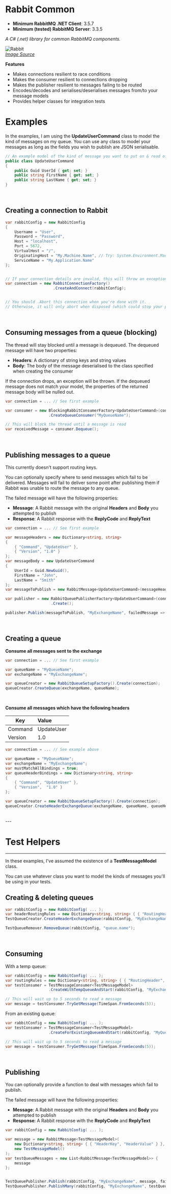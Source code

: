 Rabbit Common
=============
* **Minimum RabbitMQ .NET Client**: 3.5.7
* **Minimum (tested) RabbitMQ Server**: 3.3.5

*A C# (.net) library for common RabbitMQ components.*

![Rabbit](http://i.imgur.com/085asU3.jpg)<br>
*[Image Source](http://ahorseofcourseandrabbitstoo.blogspot.co.uk/2012/03/pictures-of-horses-and-rabbits.html)*

**Features**
* Makes connections resilient to race conditions
* Makes the consumer resilient to connections dropping
* Makes the publisher resilient to messages failing to be routed
* Encodes/decodes and serialises/deserialises messages from/to your message models
* Provides helper classes for integration tests


Examples
========

In the examples, I am using the **UpdateUserCommand** class to model the kind of messages on my queue.
You can use any class to model your messages as long as the fields you wish to publish are JSON serialisable.

```C#
// An example model of the kind of message you want to put on & read off the queue
public class UpdateUserCommand
{
    public Guid UserId { get; set; }
    public string FirstName { get; set; }
    public string LastName { get; set; }
}
```
<br>

Creating a connection to Rabbit
-------------------------------


```C#
var rabbitConfig = new RabbitConfig
{
    Username = "User",
    Password = "Password",
    Host = "localhost",
    Port = 5672,
    VirtualHost = "/",
    OriginatingHost = "My.Machine.Name", // Try: System.Environment.MachineName
    ServiceName = "My.Application.Name"
};


// If your connection details are invalid, this will throw an exception
var connection = new RabbitConnectionFactory()
                     .CreateAndConnect(rabbitConfig);


// You should .Abort this connection when you're done with it.
// Otherwise, it will only abort when disposed (which could stop your program from exiting)
```
<br>


Consuming messages from a queue (blocking)
------------------------------------------

The thread will stay blocked until a message is dequeued.
The dequeued message will have two properties:
* **Headers**: A dictionary of string keys and string values
* **Body**: The body of the message deserialised to the class specified when creating the consumer

If the connection drops, an exception will be thrown.
If the dequeued message does not match your model, the properties of the returned message body will be nulled out.


```C#
var connection = ... // See first example

var consumer = new BlockingRabbitConsumerFactory<UpdateUserCommand>(connection)
                   .CreateQueueConsumer("MyQueueName");

// This will block the thread until a message is read
var receivedMessage = consumer.Dequeue();
```
<br>


Publishing messages to a queue
------------------------------

This currently doesn't support routing keys.

You can optionally specify where to send messages which fail to be delivered.
Messages will fail to deliver some point after publishing them if Rabbit was unable to route the message to any queue.

The failed message will have the following properties:
* **Message**: A Rabbit message with the original **Headers** and **Body** you attempted to publish
* **Response**: A Rabbit response with the **ReplyCode** and **ReplyText**

```C#
var connection = ... // See first example

var messageHeaders = new Dictionary<string, string>
{
    { "Command", "UpdateUser" },
    { "Version", "1.0" }
};
var messageBody = new UpdateUserCommand
{
    UserId = Guid.NewGuid(),
    FirstName = "John",
    LastName = "Smith"
};
var messageToPublish = new RabbitMessage<UpdateUserCommand>(messageHeaders, messageBody);

var publisher = new RabbitQueuePublisherFactory<UpdateUserCommand>(connection)
                    .Create();

publisher.Publish(messageToPublish, "MyExchangeName", failedMessage => { ... });
```
<br>

Creating a queue
----------------

**Consume all messages sent to the exchange**
```C#
var connection = ... // See first example

var queueName = "MyQueueName";
var exchangeName = "MyExchangeName";

var queueCreator = new RabbitQueueSetupFactory().Create(connection);
queueCreator.CreateQueue(exchangeName, queueName);
```
<br>

**Consume all messages which have the following headers**

| Key     |Value       |
|---------|:-----------|
| Command |UpdateUser  |
| Version |1.0         |

``` c#
var connection = ... // See example above

var queueName = "MyQueueName";
var exchangeName = "MyExchangeName";
var mustMatchAllBindings = true;
var queueHeaderBindings = new Dictionary<string, string>
{
    { "Command", "UpdateUser" },
    { "Version",  "1.0" }
};

var queueCreator = new RabbitQueueSetupFactory().Create(connection);
queueCreator.CreateHeaderExchangeQueue(exchangeName, queueName, queueHeaderBindings, mustMatchAllBindings);
```
<br>
---


Test Helpers
============



----
In these examples, I've assumed the existence of a **TestMessageModel** class.

You can use whatever class you want to model the kinds of messages you'll be using in your tests.

Creating & deleting queues
--------------------------

```C#
var rabbitConfig = new RabbitConfig( ... );
var headerRoutingRules = new Dictionary<string, string> { { "RoutingHeader", "RoutingValue" } };
TestQueueCreator.CreateHeaderExchangeQueue(rabbitConfig, "MyExchangeName", "MyQueueName", headerRoutingRules);

TestQueueRemover.RemoveQueue(rabbitConfig, "queue.name");
```
<br>

## Consuming ##
With a temp queue:
```C#
var rabbitConfig = new RabbitConfig( ... );
var routingRules = new Dictionary<string, string> { { "RoutingHeader", "RoutingValue" } };
var testConsumer = TestMessageConsumer<TestMessageModel>
                   .CreateWithTempQueueAndStart(rabbitConfig, "MyExchangeName", routingRules);

// This will wait up to 5 seconds to read a message
var message = testConsumer.TryGetMessage(TimeSpan.FromSeconds(5));
```

From an existing queue:
```C#
var rabbitConfig = new RabbitConfig( ... );
var testConsumer = TestMessageConsumer<TestMessageModel>
                   .CreateForExistingQueueAndStart(rabbitConfig, "MyQueueName");

// This will wait up to 5 seconds to read a message
var message = testConsumer.TryGetMessage(TimeSpan.FromSeconds(5));
```
<br>

## Publishing ##
You can optionally provide a function to deal with messages which fail to publish.

The failed message will have the following properties:
* **Message**: A Rabbit message with the original **Headers** and **Body** you attempted to publish
* **Response**: A Rabbit response with the **ReplyCode** and **ReplyText**
```C#
var rabbitConfig = new RabbitConfig( ... );

var message = new RabbitMessage<TestMessageModel>(
	new Dictionary<string, string> { { "HeaderKey", "HeaderValue" } }, 
	new TestMessageModel()
);
var testQueueMessages = new List<RabbitMessage<TestMessageModel>> { 
    message
};


TestQueuePublisher.Publish(rabbitConfig, "MyExchangeName", message, failedMessage => { ... });
TestQueuePublisher.PublishMany(rabbitConfig, "MyExchangeName", testQueueMessages, failedMessage => { ... });
```